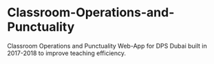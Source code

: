 # Classroom-Operations-and-Punctuality
Classroom Operations and Punctuality Web-App for DPS Dubai built in 2017-2018 to improve teaching efficiency. 
